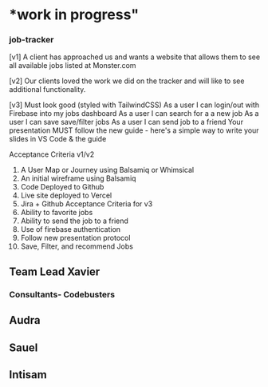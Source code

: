 # *work in progress"


### job-tracker
[v1] A client has approached us and wants a website that allows them to see all available jobs listed at Monster.com

[v2] Our clients loved the work we did on the tracker and will like to see additional functionality.

[v3] Must look good (styled with TailwindCSS)
      As a user I can login/out with Firebase into my jobs dashboard
      As a user I can search for a a new job
      As a user I can save save/filter jobs
      As a user I can send job to a friend
      Your presentation MUST follow the new guide - here's a simple way to write your slides in VS Code & the guide


Acceptance Criteria v1/v2
   1. A User Map or Journey using Balsamiq or Whimsical
   2. An initial wireframe using Balsamiq
   3. Code Deployed to Github
   4. Live site deployed to Vercel
   5. Jira + Github
Acceptance Criteria for v3
   1. Ability to favorite jobs
   2. Ability to send the job to a friend
   3. Use of firebase authentication
   4. Follow new presentation protocol
   5. Save, Filter, and recommend Jobs

## Team Lead Xavier


### Consultants- Codebusters

## Audra
## Sauel
## Intisam


